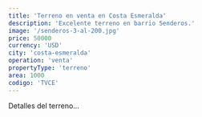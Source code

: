 ```yaml
---
title: 'Terreno en venta en Costa Esmeralda'
description: 'Excelente terreno en barrio Senderos.'
image: '/senderos-3-al-200.jpg'
price: 50000
currency: 'USD'
city: 'costa-esmeralda'
operation: 'venta'
propertyType: 'terreno'
area: 1000
codigo: 'TVCE'
---
```


Detalles del terreno...
